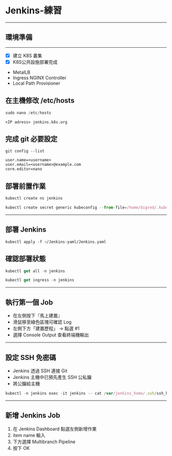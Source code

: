 # Jenkins-練習
---
## 環境準備
---
- [x] 建立 K8S 叢集
- [x] K8S公共設施部署完成
 * MetalLB
 * Ingress NGINX Controller
 * Local Path Provisioner
 
## 在主機修改 /etc/hosts
```js
sudo nano /etc/hosts
```
```
<IP adress> jenkins.k8s.org
```
## 完成 git 必要設定
```
git config --list
```
```
user.name=<username>
user.email=<username>@example.com
core.editor=nano
```

## 部署前置作業
```js
kubectl create ns jenkins
```
```js
kubectl create secret generic kubeconfig --from-file=/home/bigred/.kube/config -n jenkins
```
---
## 部署 Jenkins
```
kubectl apply -f ~/Jenkins-yaml/Jenkins.yaml
```

## 確認部署狀態
```js
kubectl get all -n jenkins
```
```js
kubectl get ingress -n jenkins
```
---
## 執行第一個 Job
* 在左側按下『馬上建置』
 * 滑鼠移至綠色區塊可確認 Log
 * 左側下方「建置歷程」 → 點選 #1
 * 選擇 Console Output 查看終端機輸出
---
## 設定 SSH 免密碼
* Jenkins 透過 SSH 連接 Git
* Jenkins 主機中已預先產生 SSH 公私鑰
* 將公鑰給主機

```js
kubectl -n jenkins exec -it jenkins -- cat /var/jenkins_home/.ssh/ssh_host_rsa_key.pub | tee -a ~/.ssh/authorized_keys
```

---
## 新增 Jenkins Job
1. 在 Jenkins Dashboard 點選左側新增作業
2. item name 輸入 <project name>
3. 下方選擇 Multibranch Pipeline
4. 按下 OK
